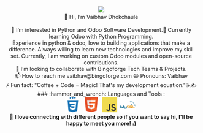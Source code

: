 <div id="header" align="center">
  <img src="https://media.giphy.com/media/M9gbBd9nbDrOTu1Mqx/giphy.gif" width="100"/>
</div>
<div id="header" align="center">
<center>👋 Hi, I’m Vaibhav Dhokchaule </center> </br>
</div>
<div id="header" align="center">
  👀 I’m interested in Python and Odoo Software Development.🌱 Currently learning Odoo with Python Programming. </br>
</div>
<div id="header" align="center">
Experience in python & odoo, love  to building applications that make a difference. Always willing to learn new technologies and improve my skill set. Currently, I am working on custom Odoo modules and open-source contributions.</div>
<div id="header" align="center">
👯 I’m looking to collaborate with Bingoforge Tech Teams & Projects.</br>
📫 How to reach me vaibhav@bingoforge.com  😄 Pronouns: Vaibhav </br>
⚡ Fun fact: "Coffee + Code = Magic! That's my development equation."☕✍ </br>
</div>
<div id="header" align="center">
### :hammer_and_wrench: Languages and Tools :
</div>
<div id="header" align="center">
<img src="https://github.com/devicons/devicon/blob/master/icons/css3/css3-plain-wordmark.svg"  title="CSS3" alt="CSS" width="40" height="40"/>&nbsp;
<img src="https://github.com/devicons/devicon/blob/master/icons/html5/html5-original.svg" title="HTML5" alt="HTML" width="40" height="40"/>&nbsp;
<img src="https://github.com/devicons/devicon/blob/master/icons/javascript/javascript-original.svg" title="JavaScript" alt="JavaScript" width="40" height="40"/>&nbsp;
<img src="https://github.com/devicons/devicon/blob/master/icons/mysql/mysql-original-wordmark.svg" title="MySQL"  alt="MySQL" width="40" height="40"/>&nbsp;
</div>
<div id="header" align="center">
🤼 <b>I love connecting with different people so if you want to say hi, I'll be happy to meet you more! :) </b>
</div>

<!---
VaibhavBingoforge/VaibhavBingoforge is a ✨ special ✨ repository because its `README.md` (this file) appears on your GitHub profile.
You can click the Preview link to take a look at your changes.
--->
